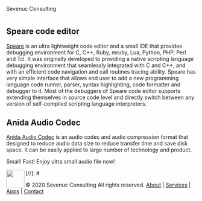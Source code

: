 
Sevenuc Consulting


#


##


## Speare code editor


[](http://www.sevenuc.com/en/Speare.html) [](http://www.sevenuc.com/images/Speare/logo.png)
[Speare](http://www.sevenuc.com/en/Speare.html)   is an ultra lightweight code editor and a small IDE that provides debugging environment for C, C++, Ruby, mruby, Lua, Python, PHP, Perl and Tcl. It was originally developed to providing a native scripting language debugging environment that seamlessly integrated with C and C++, and with an efficient code navigation and call routines tracing ability. Speare has very simple interface that allows end user to add a new programming language code runner, parser, syntax highlighting, code formatter and debugger to it. Most of the debuggers of Speare code editor supports extending themselves in source code level and directly switch between any version of self-compiled scripting language interpreters.


## Anida Audio Codec


[](http://www.sevenuc.com/en/anida.md) [](http://www.sevenuc.com/images/Anida/Anida_logo.png)
[Anida Audio Codec](http://www.sevenuc.com/en/anida.html)
is an audio codec and audio compression format that designed to reduce audio data size to reduce transfer time and save disk space. It can be easily applied to large number of technology and product.


Small! Fast!
Enjoy ultra small audio file now!


[//]: # [](http://www.sevenuc.com) [](http://www.sevenuc.com/images/logo.svg)
<a href="http://www.sevenuc.com"><img src="http://www.sevenuc.com/images/logo.svg" align="left" height="48" width="48"></a>

© 2020 Sevenuc Consulting
All rights reserved.
[About](http://www.sevenuc.com/en/about.html)  |
[Services](http://www.sevenuc.com/en/service.html)  |
[Apps](http://www.sevenuc.com/en/apps.html)  |
[Contact](http://www.sevenuc.com/en/contact.html)
